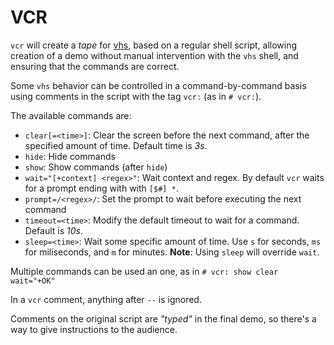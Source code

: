 VCR
===

`vcr` will create a _tape_ for [vhs](https://github.com/charmbracelet/vhs),
based on a regular shell script, allowing creation of a demo without manual
intervention with the `vhs` shell, and ensuring that the commands are correct.

Some `vhs` behavior can be controlled in a command-by-command basis using
comments in the script with the tag `vcr:` (as in `# vcr:`).

The available commands are:

- `clear[=<time>]`: Clear the screen before the next command, after the
  specified amount of time. Default time is _3s_.
- `hide`: Hide commands
- `show`: Show commands (after `hide`)
- `wait="[+context] <regex>"`: Wait context and regex.
  By default `vcr` waits for a prompt ending with with `[$#] *`.
- `prompt=/<regex>/`: Set the prompt to wait before executing the next
  command
- `timeout=<time>`: Modify the default timeout to wait for a command.
  Default is _10s_.
- `sleep=<time>`: Wait some specific amount of time. Use `s` for seconds,
  `ms` for miliseconds, and `m` for minutes. **Note**: Using `sleep` will
  override `wait`.

Multiple commands can be used an one, as in `# vcr: show clear wait="+OK"`

In a `vcr` comment, anything after `--` is ignored.

Comments on the original script are _"typed"_ in the final demo, so there's
a way to give instructions to the audience.
